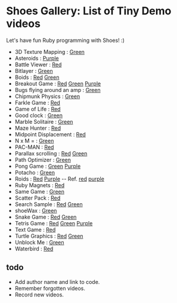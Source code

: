 Shoes Gallery: List of Tiny Demo videos
=============================

Let's have fun Ruby programming with Shoes! :)

- 3D Texture Mapping : [Green](http://www.rin-shun.com/shoes/green-shoes-sample41.swf.html)
- Asteroids : [Purple](http://www.rin-shun.com/shoes/asteroids.swf.html)
- Battle Viewer : [Red](http://www.rin-shun.com/rubylearning/shoes/battle_viewer.swf.html)
- Bitlayer : [Green](http://www.youtube.com/watch?v=tStL5cBRiGw)
- Boids : [Red](http://www.rin-shun.com/rubylearning/shoes/a_very_simple_boids.swf.html) [Green](http://www.rin-shun.com/shoes/green-shoes-a-very-simple-boids.swf.html)
- Breakout Game : [Red](http://www.rin-shun.com/shoes/Shoes-Breakout-Game.swf.html) [Green](http://www.rin-shun.com/shoes/Green-Shoes-Breakout-Game.swf.html) [Purple](http://www.rin-shun.com/shoes/Purple-Shoes-Breakout-Game.swf.html)
- Bugs flying around an amp : [Green](http://www.rin-shun.com/shoes/bugs_flying_around_a%20_amp.swf.html)
- Chipmunk Physics : [Green](http://www.rin-shun.com/shoes/green-shoes-sample32.swf.html)
- Farkle Game : [Red](http://www.rin-shun.com/rubylearning/shoes/farkle_on_shoes.swf.html)
- Game of Life : [Red](http://www.rin-shun.com/rubylearning/game_of_life.swf.html)
- Good clock : [Green](http://www.rin-shun.com/shoes/green-shoes-sample44.swf.html)
- Marble Solitaire : [Green](http://www.rin-shun.com/shoes/shoes-marble-solitaire.swf.html)
- Maze Hunter : [Red](http://www.rin-shun.com/shoes/shoes_maze_hunter2_r0.2.swf.html)
- Midpoint Displacement : [Red](http://www.rin-shun.com/rubylearning/shoes/midpoint_displacement.swf.html)
- N x M = : [Green](http://www.rin-shun.com/shoes/shoes_n_x_m.swf.html)
- PAC-MAN : [Red](http://www.rin-shun.com/shoes/pacman-on-shoes.swf.html)
- Parallax scrolling : [Red](http://www.rin-shun.com/rubylearning/shoes/parallax_scroll.swf.html) [Green](http://www.rin-shun.com/shoes/green-shoes-parallax-scrolling.swf.html)
- Path Optimizer : [Green](http://www.rin-shun.com/shoes/rafael_route_optimizer.swf.html)
- Pong Game : [Green](http://www.rin-shun.com/shoes/green-shoes-sample19.swf.html) [Purple](http://www.rin-shun.com/shoes/pong_in_purple_shoes.swf.html)
- Potacho : [Green](http://www.rin-shun.com/shoes/green-shoes-sample20.swf.html)
- Roids : [Red](http://www.rin-shun.com/shoes/roid_from_everyday_things.swf.html) [Purple](http://www.rin-shun.com/shoes/roids_purple.swf.html) -- Ref. [red](https://github.com/sausheong/everyday/blob/master/Chapter%207%20-%20Schooling%20Fish%20and%20Flocking%20Birds/roids.rb) [purple](https://gist.github.com/3076442)
- Ruby Magnets : [Red](http://www.rin-shun.com/shoes/ruby_magnets_on_shoes.swf.html)
- Same Game : [Green](http://www.rin-shun.com/shoes/samegame.swf.html)
- Scatter Pack : [Red](http://www.rin-shun.com/rubylearning/shoes/scatter_pack.swf.html)
- Search Sample : [Red](http://www.rin-shun.com/shoes/search_sample_with_red_shoes.swf.html) [Green](http://www.rin-shun.com/shoes/search_sample_with_green_shoes.swf.html)
- shoeWax : [Green](http://www.rin-shun.com/shoes/gshoes-p-shoeWax.swf.html)
- Snake Game : [Red](http://www.rin-shun.com/rubylearning/shoes/snake.swf.html) [Green](http://www.rin-shun.com/shoes/green-shoes-sample28.swf.html)
- Tetris Game : [Red](http://www.rin-shun.com/shoes/red-tetrishoes.swf.html) [Green](http://www.rin-shun.com/shoes/green-tetrishoes.swf.html) [Purple](http://www.rin-shun.com/shoes/purple-tetrishoes.swf.html) 
- Text Game : [Red](http://www.rin-shun.com/shoes/text-game-on-red-shoes.swf.html)
- Turtle Graphics : [Red](http://www.rin-shun.com/rubylearning/shoes/turtle_graphics_with_shoes.swf.html) [Green](http://www.rin-shun.com/shoes/green_shoes_turtle_graphics.swf.html)
- Unblock Me : [Green](http://www.rin-shun.com/shoes/unblockme_on_green_shoes.swf.html)
- Waterbird : [Red](http://www.rin-shun.com/shoes/waterbird.swf.html)

todo
----

- Add author name and link to code.
- Remember forgotten videos.
- Record new videos.
